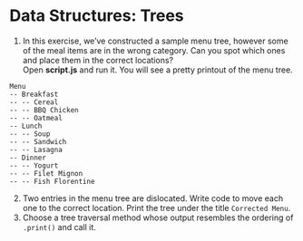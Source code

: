 # Data Structures: Trees

1. In this exercise, we’ve constructed a sample menu tree, however some of the meal items are in the wrong category. Can you spot which ones and place them in the correct locations?<br>
Open **script.js** and run it. You will see a pretty printout of the menu tree. <br>
```
Menu
-- Breakfast
-- -- Cereal
-- -- BBQ Chicken
-- -- Oatmeal
-- Lunch
-- -- Soup
-- -- Sandwich
-- -- Lasagna
-- Dinner
-- -- Yogurt
-- -- Filet Mignon
-- -- Fish Florentine
```

2. Two entries in the menu tree are dislocated. Write code to move each one to the correct location. Print the tree under the title `Corrected Menu`.
3. Choose a tree traversal method whose output resembles the ordering of `.print()` and call it.